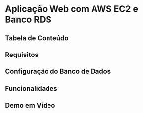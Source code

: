 # Aplicação Web com AWS EC2 e Banco RDS

## Tabela de Conteúdo

## Requisitos

## Configuração do Banco de Dados

## Funcionalidades

## Demo em Vídeo
